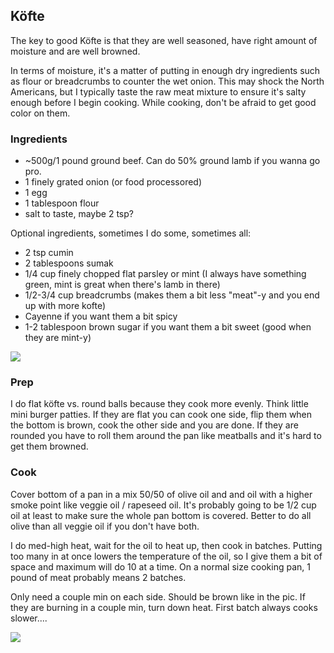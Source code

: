 ## Köfte

The key to good Köfte is that they are well seasoned, have right amount of moisture and are well browned.

In terms of moisture, it's a matter of putting in enough dry ingredients such as flour or breadcrumbs to counter the wet onion. This may shock the North Americans, but I typically taste the raw meat mixture to ensure it's salty enough before I begin cooking. While cooking, don't be afraid to get good color on them.

### Ingredients

* ~500g/1 pound ground beef. Can do 50% ground lamb if you wanna go pro.
* 1 finely grated onion (or food processored)
* 1 egg
* 1 tablespoon flour
* salt to taste,  maybe 2 tsp?

Optional ingredients, sometimes I do some, sometimes all:

* 2 tsp cumin
* 2 tablespoons sumak
* 1/4 cup finely chopped flat parsley or mint (I always have something green, mint is great when there's lamb in there)
* 1/2-3/4 cup breadcrumbs (makes them a bit less "meat"-y and you end up with more kofte)
* Cayenne if you want them a bit spicy
* 1-2 tablespoon brown sugar if you want them a bit sweet (good when they are mint-y)

![](images/köfte.jpg)

### Prep

I do flat köfte vs. round balls because they cook more evenly. Think little mini burger patties. If they are flat you can cook one side, flip them when the bottom is brown, cook the other side and you are done. If they are rounded you have to roll them around the pan like meatballs and it's hard to get them browned.

### Cook

Cover bottom of a pan in a mix 50/50 of olive oil and and oil with a higher smoke point like veggie oil / rapeseed oil. It's probably going to be 1/2 cup oil at least to make sure the whole pan bottom is covered. Better to do all olive than all veggie oil if you don't have both.

I do med-high heat, wait for the oil to heat up, then cook in batches. Putting too many in at once lowers the temperature of the oil, so I give them a bit of space and maximum will do 10 at a time. On a normal size cooking pan, 1 pound of meat probably means 2 batches.

Only need a couple min on each side. Should be brown like in the pic. If they are burning in a couple min, turn down heat. First batch always cooks slower....

![](images/köfte-cooked.jpg)
